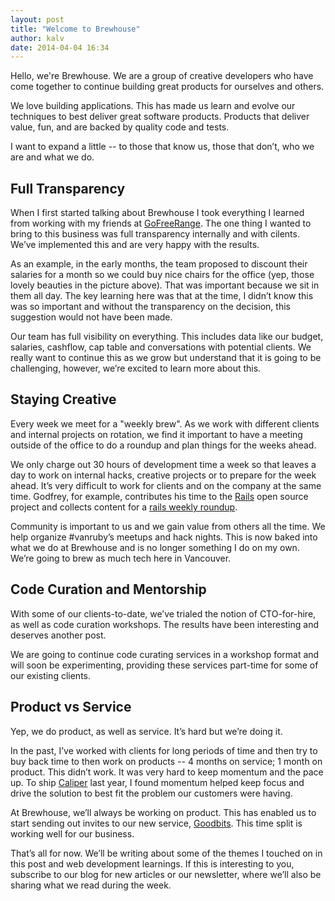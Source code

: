 ```yaml
---
layout: post
title: "Welcome to Brewhouse"
author: kalv
date: 2014-04-04 16:34
---
```


Hello, we're Brewhouse. We are a group of creative developers who have come together to continue building great products for ourselves and others.

We love building applications. This has made us learn and evolve our techniques to best deliver great software products. Products that deliver value, fun, and are backed by quality code and tests.

I want to expand a little -- to those that know us, those that don’t, who we are and what we do.

## Full Transparency

When I first started talking about Brewhouse I took everything I learned from working with my friends at [GoFreeRange](http://gofreerange.com). The one thing I wanted to bring to this business was full transparency internally and with cilents. We’ve implemented this and are very happy with the results.

As an example, in the early months, the team proposed to discount their salaries for a month so we could buy nice chairs for the office (yep, those lovely beauties in the picture above). That was important because we sit in them all day. The key learning here was that at the time, I didn’t know this was so important and without the transparency on the decision, this suggestion would not have been made.

Our team has full visibility on everything. This includes data like our budget, salaries, cashflow, cap table and conversations with potential clients. We really want to continue this as we grow but understand that it is going to be challenging, however, we’re excited to learn more about this.

## Staying Creative

Every week we meet for a "weekly brew". As we work with different clients and internal projects on rotation, we find it important to have a meeting outside of the office to do a roundup and plan things for the weeks ahead.

We only charge out 30 hours of development time a week so that leaves a day to work on internal hacks, creative projects or to prepare for the week ahead. It’s very difficult to work for clients and on the company at the same time. Godfrey, for example, contributes his time to the [Rails](http://rubyonrails.org/) open source project and collects content for a [rails weekly roundup](http://rails-weekly.goodbits.io).

Community is important to us and we gain value from others all the time. We help organize #vanruby’s meetups and hack nights. This is now baked into what we do at Brewhouse and is no longer something I do on my own. We’re going to brew as much tech here in Vancouver.

## Code Curation and Mentorship

With some of our clients-to-date, we’ve trialed the notion of CTO-for-hire, as well as code curation workshops. The results have been interesting and deserves another post.

We are going to continue code curating services in a workshop format and will soon be experimenting, providing these services part-time for some of our existing clients.

## Product vs Service

Yep, we do product, as well as service. It’s hard but we’re doing it.

In the past, I’ve worked with clients for long periods of time and then try to buy back time to then work on products -- 4 months on service; 1 month on product. This didn’t work. It was very hard to keep momentum and the pace up. To ship [Caliper](http://caliper.io) last year, I found momentum helped keep focus and drive the solution to best fit the problem our customers were having. 

At Brewhouse, we’ll always be working on product. This has enabled us to start sending out invites to our new service, [Goodbits](https://goodbits.io). This time split is working well for our business.

That’s all for now. We’ll be writing about some of the themes I touched on in this post and web development learnings. If this is interesting to you, subscribe to our blog for new articles or our newsletter, where we’ll also be sharing what we read during the week.